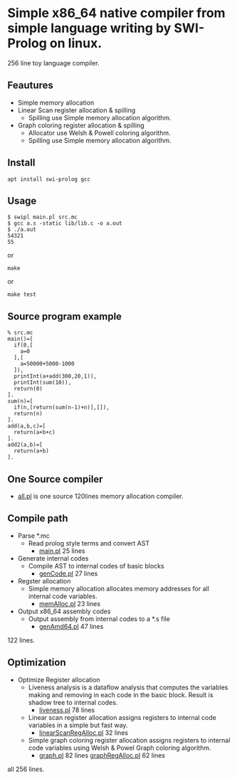 # Simple x86_64 native compiler from simple language writing by SWI-Prolog on linux.

256 line toy language compiler.

## Feautures

- Simple memory allocation
- Linear Scan register allocation & spilling
    - Spilling use Simple memory allocation algorithm.
- Graph coloring register allocation & spilling
    - Allocator use Welsh & Powell coloring algorithm.
    - Spilling use Simple memory allocation algorithm.

## Install

    apt install swi-prolog gcc

## Usage

    $ swipl main.pl src.mc
    $ gcc a.s -static lib/lib.c -o a.out
    $ ./a.out
    54321
    55

or

    make

or

    make test


## Source program example

    % src.mc
    main()=[
      if(0,[
        a=0
      ],[
        a=50000+5000-1000
      ]),
      printInt(a+add(300,20,1)),
      printInt(sum(10)),
      return(0)
    ].
    sum(n)=[
      if(n,[return(sum(n-1)+n)],[]),
      return(n)
    ].
    add(a,b,c)=[
      return(a+b+c)
    ].
    add2(a,b)=[
      return(a+b)
    ].

## One Source compiler

- [all.pl](all.pl) is one source 120lines memory allocation compiler.



## Compile path

- Parse *.mc
    - Read prolog style terms and convert AST
        - [main.pl](main.pl) 25 lines
- Generate internal codes
    - Compile AST to internal codes of basic blocks
        - [genCode.pl](genCode.pl) 27 lines
- Regster allocation
    - Simple memory allocation allocates memory addresses for all internal code variables.
        - [memAlloc.pl](memAlloc.pl) 23 lines
- Output x86_64 assembly codes
    - Output assembly from internal codes to a *.s file
        - [genAmd64.pl](genAmd64.pl) 47 lines

122 lines.

## Optimization

- Optimize Register allocation
    - Liveness analysis is a dataflow analysis that computes the variables making and removing in each code in the basic block. Result is shadow tree to internal codes.
        - [liveness.pl](liveness.pl) 78 lines
    - Linear scan register allocation assigns registers to internal code variables in a simple but fast way.
        - [linearScanRegAlloc.pl](linearScanRegAlloc.pl) 32 lines
    - Simple graph coloring register allocation assigns registers to internal code variables using Welsh & Powel Graph coloring algorithm.
        - [graph.pl](graph.pl) 82 lines [graphRegAlloc.pl](graphRegAlloc.pl) 62 lines

all 256 lines.
